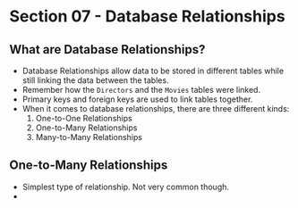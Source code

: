 # Section 07 - Database Relationships

## What are Database Relationships?
* Database Relationships allow data to be stored in different tables while still linking the data between the tables.
* Remember how the ```Directors``` and the ```Movies``` tables were linked.
* Primary keys and foreign keys are used to link tables together.
* When it comes to database relationships, there are three different kinds:
  1. One-to-One Relationships
  2. One-to-Many Relationships
  3. Many-to-Many Relationships


## One-to-Many Relationships
* Simplest type of relationship. Not very common though.
* 